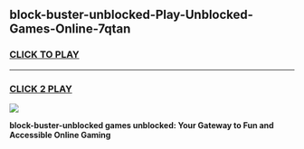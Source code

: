 
## block-buster-unblocked-Play-Unblocked-Games-Online-7qtan
<h3>
<a href="https://premium76.site?title=block-buster-unblocked&ref=25A">CLICK TO PLAY</a></h3>
<hr>

<h3>
<a href="https://premium76.site?title=block-buster-unblocked&ref=25A">CLICK 2 PLAY</a>
  
</h3>

<a href="https://premium76.site?title=block-buster-unblocked&ref=25A"><img src="https://clearcache.store/games.png"></a>


**block-buster-unblocked games unblocked: Your Gateway to Fun and Accessible Online Gaming**
